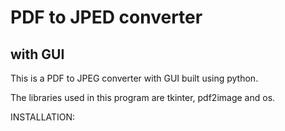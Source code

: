 # PDF to JPED converter
## with GUI

This is a PDF to JPEG converter with GUI built using python.

The libraries used in this program are tkinter, pdf2image and os.

INSTALLATION: 